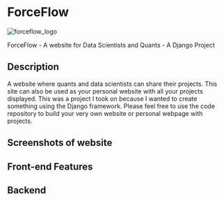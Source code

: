 # ForceFlow

![forceflow_logo](https://github.com/nyurashku/ForceFlow/assets/119478875/7eb89daf-d404-4a58-9953-ccc164c93885)

ForceFlow - A website for Data Scientists and Quants - A Django Project 



## Description

A website where quants and data scientists can share their projects. This site can also be used as your personal website with all your projects displayed. This was a project I took on because I wanted to create something using the Django framework. Please feel free to use the code repository to build your very own website or personal webpage with projects.

## Screenshots of website



## Front-end Features


## Backend 
